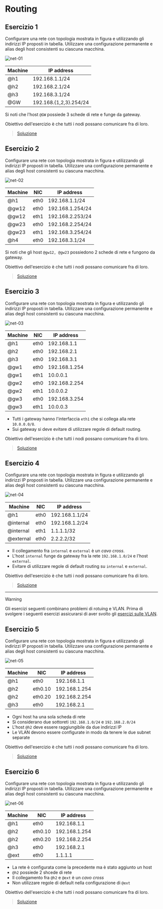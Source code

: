 # Routing

## Esercizio 1

Configurare una rete con topologia mostrata in figura e utilizzando gli indirizzi IP proposti in tabella. Utilizzare una configurazione permanente e alias degli host consistenti su ciascuna macchina.

![net-01](./images/network-01.png)

| Machine | IP address |
|---------|------------|
|@h1|192.168.1.1/24|
|@h2|192.168.2.1/24|
|@h3|192.168.3.1/24|
|@GW|192.168.{1,2,3}.254/24|

Si noti che l'host `@GW` possiede 3 schede di rete e funge da gateway.

Obiettivo dell'esercizio è che tutti i nodi possano comunicare fra di loro.

> [Soluzione](./exercise-01.md)

## Esercizio 2

Configurare una rete con topologia mostrata in figura e utilizzando gli indirizzi IP proposti in tabella. Utilizzare una configurazione permanente e alias degli host consistenti su ciascuna macchina.

![net-02](./images/network-02.png)

| Machine | NIC | IP address |
|---------|-----|------------|
|@h1|eth0|192.168.1.1/24|
|@gw12|eth0|192.168.1.254/24|
|@gw12|eth1|192.168.2.253/24|
|@gw23|eth0|192.168.2.254/24|
|@gw23|eth1|192.168.3.254/24|
|@h4|eth0|192.168.3.1/24|

Si noti che gli host `@gw12, @gw23` possiedono 2 schede di rete e fungono da gateway.

Obiettivo dell'esercizio è che tutti i nodi possano comunicare fra di loro.

> [Soluzione](./exercise-02.md)

## Esercizio 3

Configurare una rete con topologia mostrata in figura e utilizzando gli indirizzi IP proposti in tabella. Utilizzare una configurazione permanente e alias degli host consistenti su ciascuna macchina.

![net-03](./images/network-03.png)

| Machine | NIC | IP address |
|---------|-----|------------|
|@h1|eth0|192.168.1.1|
|@h2|eth0|192.168.2.1|
|@h3|eth0|192.168.3.1|
|@gw1|eth0|192.168.1.254|
|@gw1|eth1|10.0.0.1|
|@gw2|eth0|192.168.2.254|
|@gw2|eth1|10.0.0.2|
|@gw3|eth0|192.168.3.254|
|@gw3|eth1|10.0.0.3|

* Tutti i gateway hanno l'interfaccia `eth1` che si collega alla rete `10.0.0.0/8`.
* Sui gateway si deve evitare di utilizzare regole di default routing.

Obiettivo dell'esercizio è che tutti i nodi possano comunicare fra di loro.

> [Soluzione](./exercise-03.md)

## Esercizio 4

Configurare una rete con topologia mostrata in figura e utilizzando gli indirizzi IP proposti in tabella. Utilizzare una configurazione permanente e alias degli host consistenti su ciascuna macchina.

![net-04](./images/network-04.png)

| Machine | NIC | IP address |
|---------|-----|------------|
|@h1|eth0|192.168.1.1/24|
|@internal|eth0|192.168.1.2/24|
|@internal|eth1|1.1.1.1/32|
|@external|eth0|2.2.2.2/32|

* Il collegamento fra `internal` e `external` è un *cavo cross*.
* L'host `internal` funge da gateway fra la rete `192.168.1.0/24` e l'host `external`.
* Evitare di utilizzare regole di default routing su `internal` e `external`.

Obiettivo dell'esercizio è che tutti i nodi possano comunicare fra di loro.

> [Soluzione](./exercise-04.md)

---

>[!WARNING]
> Gli esercizi seguenti combinano problemi di rotuing e VLAN. Prima di svolgere i seguenti esercizi assicurarsi di aver svolto gli [esercizi sulle VLAN](../chapter-02/).

## Esercizio 5

Configurare una rete con topologia mostrata in figura e utilizzando gli indirizzi IP proposti in tabella. Utilizzare una configurazione permanente e alias degli host consistenti su ciascuna macchina.

![net-05](./images/network-05.png)

| Machine | NIC | IP address |
|---------|-----|------------|
|@h1|eth0|192.168.1.1|
|@h2|eth0.10|192.168.1.254|
|@h2|eth0.20|192.168.2.254|
|@h3|eth0|192.168.2.1|

* Ogni host ha una sola scheda di rete
* Si considerano due sottoreti `192.168.1.0/24` e `192.168.2.0/24`
* L'host `@h2` deve essere raggiungibile da due indirizzi IP
* Le VLAN devono essere configurate in modo da tenere le due subnet separate

Obiettivo dell'esercizio è che tutti i nodi possano comunicare fra di loro.

> [Soluzione](./exercise-05.md)

## Esercizio 6

Configurare una rete con topologia mostrata in figura e utilizzando gli indirizzi IP proposti in tabella. Utilizzare una configurazione permanente e alias degli host consistenti su ciascuna macchina.

![net-06](./images/network-06.png)

| Machine | NIC | IP address |
|---------|-----|------------|
|@h1|eth0|192.168.1.1|
|@h2|eth0.10|192.168.1.254|
|@h2|eth0.20|192.168.2.254|
|@h3|eth0|192.168.2.1|
|@ext|eth0|1.1.1.1|

* La rete è configurata come la precedente ma è stato aggiunto un host
* `@h2` possiede 2 shcede di rete
* Il collegamento fra `@h2` e `@ext` è un *cavo cross*
* Non utilizzare regole di default nella configurazione di `@ext`

Obiettivo dell'esercizio è che tutti i nodi possano comunicare fra di loro.

> [Soluzione](./exercise-06.md)